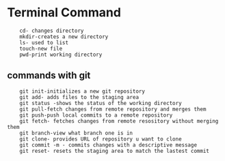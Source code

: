 # Terminal Command

        cd- changes directory
        mkdir-creates a new directory
        ls- used to list
        touch-new file
        pwd-print working directory 

## commands with git
        git init-initializes a new git repository
        git add- adds files to the staging area
        git status -shows the status of the working directory
        git pull-fetch changes from remote repository and merges them
        git push-push local commits to a remote repository
        git fetch- fetches changes from remote resository without merging them
        git branch-view what branch one is in
        git clone- provides URL of repository u want to clone
        git commit -m - commits changes with a descriptive message
        git reset- resets the staging area to match the lastest commit
        

